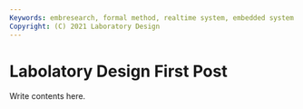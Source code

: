 ```yaml
---
Keywords: embresearch, formal method, realtime system, embedded system
Copyright: (C) 2021 Laboratory Design
---
```


# Labolatory Design First Post
 Write contents here.

